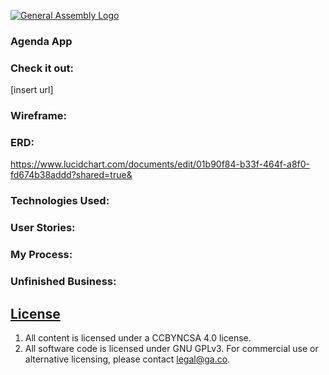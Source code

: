 [![General Assembly Logo](https://camo.githubusercontent.com/1a91b05b8f4d44b5bbfb83abac2b0996d8e26c92/687474703a2f2f692e696d6775722e636f6d2f6b6538555354712e706e67)](https://generalassemb.ly/education/web-development-immersive)

<h3>Agenda App</h3>

<h3>Check it out: </h3>

[insert url]

<h3>Wireframe:</h3>

<h3>ERD:</h3>

https://www.lucidchart.com/documents/edit/01b90f84-b33f-464f-a8f0-fd674b38addd?shared=true&

<h3>Technologies Used:</h3>

<h3>User Stories:</h3>

<h3>My Process:</h3>

<h3>Unfinished Business:</h3>



## [License](LICENSE)

1.  All content is licensed under a CC­BY­NC­SA 4.0 license.
1.  All software code is licensed under GNU GPLv3. For commercial use or
    alternative licensing, please contact legal@ga.co.
